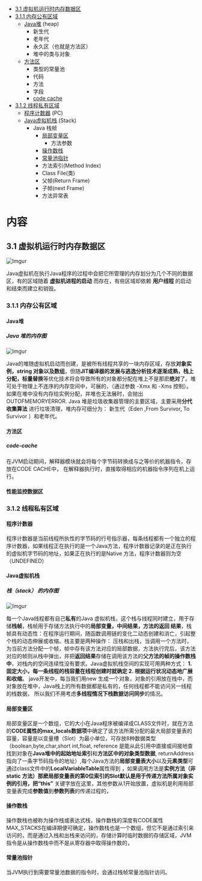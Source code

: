 

 *  [3.1  虚拟机运行时内存数据区](#31--虚拟机运行时内)
  * [3.1.1  内存公有区域](#311--内存公有区域)
       *  [Java堆](#Java堆 ) (heap)
          *  新生代
          *  老年代
          *  永久区（也就是方法区）
          *  堆中的类与对象
      *  [方法区](#方法区)
          *  类型的常量池
          *  代码
          *  方法
          *  字段
          *  [code cache](#code-cache)
  * [3.1.2  线程私有区域](#312--线程私有区域)
      *  [程序计数器](#程序计数器) (PC)
      *  [Java虚拟机栈](#Java虚拟机栈) (Stack)
          *  Java 栈帧
             *  [局部变量区](#局部变量区)
                *  方法参数
             *  [操作数栈](#操作数栈)
             *  [常量池指针](#常量池指针)
             *  方法索引(Method Index)
             *  Class File(类)
             *  父帧(Return Frame)
             *  子帧(next Frame)
             *  方法异常表


# 内容

## 3.1  虚拟机运行时内存数据区

![Imgur](https://farm5.staticflickr.com/4844/44526811110_9affbba6c2_o.jpg)

   Java虚拟机在执行Java程序的过程中会把它所管理的内存划分为几个不同的数据区，有的区域随着 **虚拟机进程的启动** 而存在，有些区域却依赖
   **用户线程** 的启动和结束而建立和销毁。

### 3.1.1  内存公有区域
#### Java堆 
#####   **Java 堆的内存图**
   
   ![Imgur](https://farm5.staticflickr.com/4876/45634912874_19b30292af_o.jpg)
   
   Java的堆随虚拟机启动而创建，是被所有线程共享的一块内存区域，存放**对象实例，string 对象以及数组**，但随**JIT编译器的发展与逃逸分析技术逐渐成熟，栈上分配，标量替换**等优化技术将会导致所有的对象都分配在堆上不是那麽**绝对**了。堆可处于物理上不连序的内存空间中，可展的，（通过参数 -Xmx 和
   -Xms 控制）。如果在堆中没有内存给实例分配，并堆也无法展时，会抛出OUTOFMEMORYERROR. Java 堆是垃圾收集器管理的主要区域，主要采用**分代收集算法**
  进行垃圾清理，堆内存可细分为： 新生代（Eden ,From Survivor, To Survivor ）和老年代。
   
   
#### 方法区
##### code-cache
  在JVM启动期间，解释器模块就会将每个字节码转换成与之等价的机器指令，存放在CODE CACHE中， 在解释器执行时，直接取得相应的机器指令序列在机上运行。

#### 性能监控数据区

### 3.1.2  线程私有区域

#### 程序计数器

   程序计数器是当前线程所执性的字节码的行号指示器，每条线程都有一个独立的程序计数器，如果线程正在执行的是一个Java方法，程序计数器记录的是正在执行
   的虚拟机字节码的地址，如果正在执行的是Native 方法，程序计数器则为空（UNDEFINED）
   
#### Java虚拟机栈

#####   **栈（stack） 的内存图**
![Imgur](https://farm5.staticflickr.com/4827/32491357838_44122ee017_o.jpg)

   每一个Java线程都有自己**私有**的Java 虚拟机栈，这个栈与线程同时建立，用于存储**栈帧**，栈帧用于存储方法执行中的**局部变量，中间结果，方法的返回
   结果**，栈帧具有动态性：在程序运行期间，随函数调用链的变化二动态创建和消亡，引起整个栈的动态伸展或收缩。栈主要是两种操作： 压栈和出栈，当调用一个方法时，为当前方法分配一个帧，帧中存有该方法对应的局部数据，方法执行完后，该方法对应的帧则从栈中弹出，并把**返回结果**存储在调用该方法的**父方法的帧的操作数栈中**，对栈内的空间连续性没有要求。Java虚拟机栈空间的实现可用两种方式： **1. 固定大小，每一条线程的栈容量在线程创建时就确定 2. 根据运行状况动态地广展和收缩**。 
   java开发中，每当我们用new 生成一个对象，对象的引用放在栈中，而对象放在堆中，Java栈上的所有数据都是私有的，任何线程都不能访问另一线程的栈数据，
   所以我们不用考虑**多线程情况下栈数据访问同步**的情况。
   
#### 局部变量区

  局部变量区是一个数组，它的大小在Java程序被编译成CLASS文件时，就在方法的**CODE属性的max_locals数据项**中确定了该方法所需分配的最大局部变量表的容量，容量是以变量槽（Slot）为最小单位，可存放8种数据类型（boolean,byte,char,short int,float, reference 是能从此引用中直接或间接地查找到对象在**Java堆中的起始地址索引**和**方法区中的对象类型数据**, returnAddress 指向了一条字节码指令的地址）,每个Java方法的**局部变量表大小**以及**元素类型**可通过class文件中的**LocalVariableTable**属性得到 ，如果调用方法是**实例方法（非static 方法）**那麽局部变量表的第0位索引的Slot默认是用于传递方法所属对象实例的引用，把**“this”** 关键字放在这里，其他参数从1开始放置，虚拟机是利用局部变量表完成**参数值**到**参数列表**的传递过程的，

#### 操作数栈
   操作数栈也被称为操作栈或表达式栈，操作数栈的深度有CODE属性MAX_STACKS在编译期便可确定，操作数栈也是一个数组，但它不是通过索引来访问的，而是通过入栈和出栈来访问的，存储计算时临时数据的存储区域，JVM指令是从操作数栈中而不是从寄存器中取得操作数的，
  
   
#### 常量池指针   
   当JVM执行到需要常量池数据的指令时，会通过栈帧常量池指针访问。

   
   
